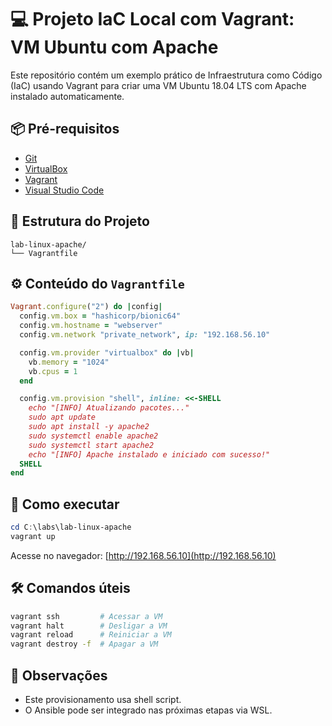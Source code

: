 # 💻 Projeto IaC Local com Vagrant: VM Ubuntu com Apache

Este repositório contém um exemplo prático de Infraestrutura como Código (IaC) usando Vagrant para criar uma VM Ubuntu 18.04 LTS com Apache instalado automaticamente.

## 📦 Pré-requisitos
- [Git](https://git-scm.com/download/win)
- [VirtualBox](https://www.virtualbox.org/wiki/Downloads)
- [Vagrant](https://developer.hashicorp.com/vagrant/downloads)
- [Visual Studio Code](https://code.visualstudio.com/)

## 📁 Estrutura do Projeto
```
lab-linux-apache/
└── Vagrantfile
```

## ⚙️ Conteúdo do `Vagrantfile`
```ruby
Vagrant.configure("2") do |config|
  config.vm.box = "hashicorp/bionic64"
  config.vm.hostname = "webserver"
  config.vm.network "private_network", ip: "192.168.56.10"

  config.vm.provider "virtualbox" do |vb|
    vb.memory = "1024"
    vb.cpus = 1
  end

  config.vm.provision "shell", inline: <<-SHELL
    echo "[INFO] Atualizando pacotes..."
    sudo apt update
    sudo apt install -y apache2
    sudo systemctl enable apache2
    sudo systemctl start apache2
    echo "[INFO] Apache instalado e iniciado com sucesso!"
  SHELL
end
```

## 🚀 Como executar
```powershell
cd C:\labs\lab-linux-apache
vagrant up
```
Acesse no navegador: [http://192.168.56.10](http://192.168.56.10)

## 🛠️ Comandos úteis
```bash
vagrant ssh         # Acessar a VM
vagrant halt        # Desligar a VM
vagrant reload      # Reiniciar a VM
vagrant destroy -f  # Apagar a VM
```

## 📌 Observações
- Este provisionamento usa shell script.
- O Ansible pode ser integrado nas próximas etapas via WSL.
